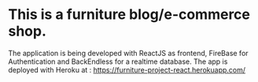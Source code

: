 # This is a furniture blog/e-commerce shop.
The application is being developed with ReactJS as frontend, FireBase for Authentication and BackEndless for a realtime database.
The app is deployed with Heroku at : https://furniture-project-react.herokuapp.com/